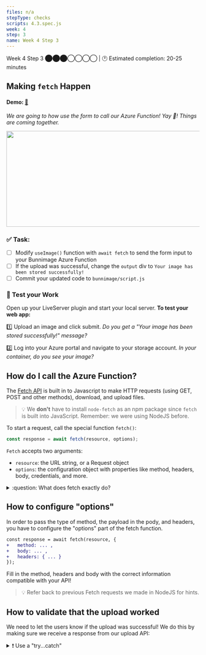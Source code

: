 ```yaml
---
files: n/a
stepType: checks
scripts: 4.3.spec.js
week: 4
step: 3
name: Week 4 Step 3
---
```

Week 4 Step 3 ⬤⬤⬤◯◯◯◯ | 🕐 Estimated completion: 20-25 minutes

## Making `fetch` Happen
#### Demo: [🐰](https://week4step3.emilychen10.repl.co)
*We are going to how use the form to call our Azure Function! Yay :tada:! Things are coming together.*

<p align="center">
   <img src="https://user-images.githubusercontent.com/69332964/121599973-ceefaa00-ca11-11eb-82ef-5c72ce901ea5.png" width="800" height="250" />
</p>

### ✅  Task:
- [ ] Modify `useImage()` function with `await fetch` to send the form input to your Bunnimage Azure Function
- [ ] If the upload was successful, change the `output` div to `Your image has been stored successfully!`
- [ ] Commit your updated code to `bunnimage/script.js`

### 🚧 Test your Work
Open up your LiveServer plugin and start your local server. **To test your web app:**

:one: Upload an image and click submit. *Do you get a "Your image has been stored successfully!" message?*

:two: Log into your Azure portal and navigate to your storage account. *In your container, do you see your image?*

## How do I call the Azure Function?

The [Fetch API](https://developer.mozilla.org/en-US/docs/Web/API/Fetch_API/Using_Fetch) is built in to Javascript to make HTTP requests (using GET, POST and other methods), download, and upload files.

> :bulb: We **don't** have to install `node-fetch` as an npm package since `fetch` is built into JavaScript. Remember: we were using NodeJS before.

To start a request, call the special function `fetch()`:

```javascript 
const response = await fetch(resource, options);
```

`Fetch` accepts two arguments:
- `resource`: the URL string, or a Request object
- `options`: the configuration object with properties like method, headers, body, credentials, and more.

<details>
<summary>:question: What does fetch exactly do?</summary>
  </br>

`fetch()` starts a request and returns a promise. When the request completes, the promise is resolved with the Response object. **If the request fails due to some network problems, the promise is rejected.**
> Keep this in mind if your function throws a promise error!
  <br><br/>
</details>

## How to configure "options"
In order to pass the type of method, the payload in the pody, and headers, you have to configure the "options" part of the fetch function. 

```diff 
const response = await fetch(resource, {
+   method: ... ,
+   body: ... , 
+   headers: { ... }
});
```

Fill in the method, headers and body with the correct information compatible with your API!
> :bulb: Refer back to previous Fetch requests we made in NodeJS for hints.

## How to validate that the upload worked
We need to let the users know if the upload was successful! We do this by making sure we receive a response from our upload API:

<details>
<summary>❗ Use a "try...catch"</summary>
  </br>

A [`try...catch`](https://developer.mozilla.org/en-US/docs/Web/JavaScript/Reference/Statements/try...catch) is what it sounds like - it catches errors. This makes for a better user experience and is crucial to error handling.
```js
try { 
    // Try receiving data from your fetch request
    // Change the output div's value
} catch (e) {
    // If an error occurred, tell the user!
}
```
  <br><br/>
</details>
